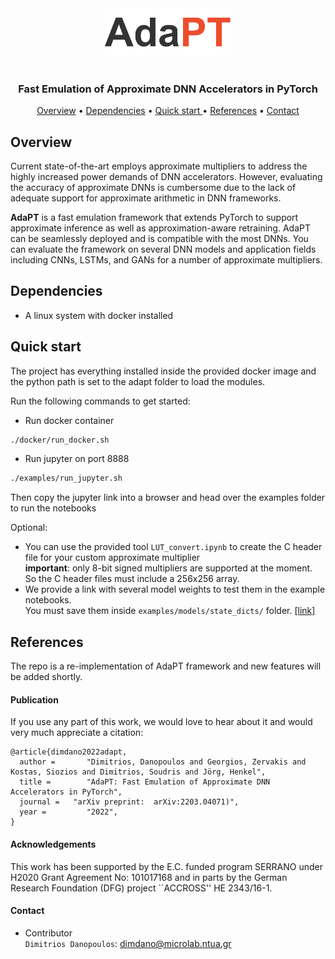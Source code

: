 
<div align="center">
  <img width="40%" height="20%" src="./docs/adapt_logo.png">
</div>

<h1 align="center"> </a></h1>
<h3 align="center"> Fast Emulation of Approximate DNN Accelerators in PyTorch  </a></h3>

<p align="center">
  <a href="#Overview">Overview</a> •
  <a href="#Dependencies">Dependencies</a> •
  <a href="#Quick-start"> Quick start </a> •
  <a href="#References">References</a> •
  <a href="#Contact">Contact</a>
</p>



## Overview

Current state-of-the-art employs approximate multipliers to address the highly increased power demands of DNN accelerators. However, evaluating the accuracy of approximate DNNs is cumbersome due to the lack of adequate support for approximate arithmetic in DNN frameworks. 

**AdaPT** is a fast emulation framework that extends PyTorch to support approximate inference as well as approximation-aware retraining. AdaPT can be seamlessly deployed and is compatible with the most DNNs. You can evaluate the framework on several DNN models and application fields including CNNs, LSTMs, and GANs for a number of approximate multipliers. 


## Dependencies 

* A linux system with docker installed
      
## Quick start 

The project has everything installed inside the provided docker image and the python path is set to the adapt folder to load the modules. 

Run the following commands to get started:

* Run docker container
```bash
./docker/run_docker.sh
``` 

* Run jupyter on port 8888
```bash
./examples/run_jupyter.sh
``` 
Then copy the jupyter link into a browser and head over the examples folder to run the notebooks

Optional:
* You can use the provided tool ```LUT_convert.ipynb``` to create the C header file for your custom approximate multiplier  <br />
 **important**: only 8-bit signed multipliers are supported at the moment. So the C header files must include a 256x256 array.
* We provide a link with several model weights to test them in the example notebooks. <br />
 You must save them inside ```examples/models/state_dicts/``` folder. [[link]](https://drive.google.com/drive/folders/1HtxlPWGXG6svdHAs197uIirt0yHLo_tC?usp=sharing)

## References

The repo is a re-implementation of AdaPT framework and new features will be added shortly.

#### Publication

If you use any part of this work, we would love to hear about it and would very much appreciate a citation:

```
@article{dimdano2022adapt,
  author =       "Dimitrios, Danopoulos and Georgios, Zervakis and Kostas, Siozios and Dimitrios, Soudris and Jörg, Henkel",
  title =        "AdaPT: Fast Emulation of Approximate DNN Accelerators in PyTorch",
  journal =   "arXiv preprint: 	arXiv:2203.04071)",
  year =         "2022",
}
```
#### Acknowledgements
This work has been supported by the E.C. funded program SERRANO under H2020 Grant Agreement No: 101017168 and in parts by the German Research Foundation (DFG) project ``ACCROSS''  HE 2343/16-1.

#### Contact 

* Contributor <br/>
`Dimitrios Danopoulos`: dimdano@microlab.ntua.gr


